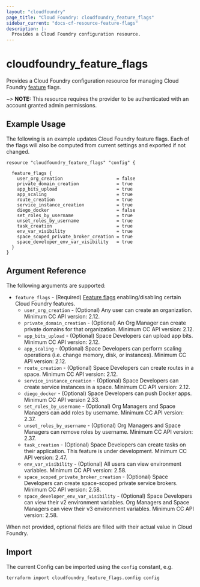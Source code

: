 ```yaml
---
layout: "cloudfoundry"
page_title: "Cloud Foundry: cloudfoundry_feature_flags"
sidebar_current: "docs-cf-resource-feature-flags"
description: |-
  Provides a Cloud Foundry configuration resource.
---
```


# cloudfoundry\_feature\_flags

Provides a Cloud Foundry configuration resource for managing Cloud Foundry [feature](https://docs.cloudfoundry.org/adminguide/listing-feature-flags.html) flags.

~> **NOTE:** This resource requires the provider to be authenticated with an account granted admin permissions.

## Example Usage

The following is an example updates Cloud Foundry feature flags. Each of the flags will also be computed from current settings and exported if not changed.

```hcl
resource "cloudfoundry_feature_flags" "config" {

  feature_flags {
    user_org_creation                    = false
    private_domain_creation              = true
    app_bits_upload                      = true
    app_scaling                          = true
    route_creation                       = true
    service_instance_creation            = true
    diego_docker                         = false
    set_roles_by_username                = true
    unset_roles_by_username              = true
    task_creation                        = true
    env_var_visibility                   = true
    space_scoped_private_broker_creation = true
    space_developer_env_var_visibility   = true
  }
}
```

## Argument Reference

The following arguments are supported:

* `feature_flags` - (Required) [Feature flags](https://docs.cloudfoundry.org/adminguide/listing-feature-flags.html) enabling/disabling certain Cloud Foundry features.
  * `user_org_creation` - (Optional) Any user can create an organization. Minimum CC API version: 2.12.
  * `private_domain_creation` - (Optional) An Org Manager can create private domains for that organization. Minimum CC API version: 2.12.
  * `app_bits_upload` - (Optional) Space Developers can upload app bits. Minimum CC API version: 2.12.
  * `app_scaling` - (Optional) Space Developers can perform scaling operations (i.e. change memory, disk, or instances). Minimum CC API version: 2.12.
  * `route_creation` - (Optional) Space Developers can create routes in a space. Minimum CC API version: 2.12.
  * `service_instance_creation` - (Optional) Space Developers can create service instances in a space. Minimum CC API version: 2.12.
  * `diego_docker` - (Optional) Space Developers can push Docker apps. Minimum CC API version 2.33.
  * `set_roles_by_username` - (Optional) Org Managers and Space Managers can add roles by username. Minimum CC API version: 2.37.
  * `unset_roles_by_username` - (Optional) Org Managers and Space Managers can remove roles by username. Minimum CC API version: 2.37.
  * `task_creation` - (Optional) Space Developers can create tasks on their application. This feature is under development. Minimum CC API version: 2.47.
  * `env_var_visibility` - (Optional) All users can view environment variables. Minimum CC API version: 2.58.
  * `space_scoped_private_broker_creation` - (Optional) Space Developers can create space-scoped private service brokers. Minimum CC API version: 2.58.
  * `space_developer_env_var_visibility` - (Optional) Space Developers can view their v2 environment variables. Org Managers and Space Managers can view their v3 environment variables. Minimum CC API version: 2.58.

When not provided, optional fields are filled with their actual value in Cloud Foundry.

## Import

The current Config can be imported using the `config` constant, e.g.

```bash
terraform import cloudfoundry_feature_flags.config config
```
